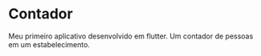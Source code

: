 # Contador
Meu primeiro aplicativo desenvolvido em flutter. Um contador de pessoas em um estabelecimento.

